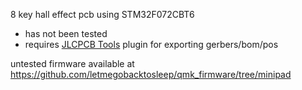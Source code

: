 8 key hall effect pcb using STM32F072CBT6
- has not been tested
- requires [JLCPCB Tools](https://github.com/Bouni/kicad-jlcpcb-tools) plugin for exporting gerbers/bom/pos

untested firmware available at https://github.com/letmegobacktosleep/qmk_firmware/tree/minipad